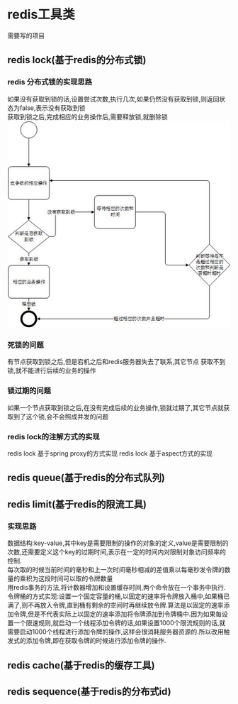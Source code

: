 # redis工具类 #
需要写的项目  
## redis lock(基于redis的分布式锁) ##
### redis 分布式锁的实现思路  ###
如果没有获取到锁的话,设置尝试次数,执行几次,如果仍然没有获取到锁,则返回状态为false,表示没有获取到锁    
获取到锁之后,完成相应的业务操作后,需要释放锁,就删除锁  
![](https://raw.githubusercontent.com/open2open/redis/master/images/redis-lock1.jpg)
### 死锁的问题  ###
有节点获取到锁之后,但是宕机之后和redis服务器失去了联系,其它节点
获取不到锁,就不能进行后续的业务的操作  
### 锁过期的问题  ###
如果一个节点获取到锁之后,在没有完成后续的业务操作,锁就过期了,其它节点就获取到了这个锁,会不会照成并发的问题    
### redis lock的注解方式的实现 ###
redis lock 基于spring proxy的方式实现
redis lock 基于aspect方式的实现   
## redis queue(基于redis的分布式队列) ##
## redis limit(基于redis的限流工具) ##
### 实现思路 ###
数据结构:key-value,其中key是需要限制的操作的对象的定义,value是需要限制的次数,还需要定义这个key的过期时间,表示在一定的时间内对限制对象访问频率的控制.  
每次取的时候当前时间的毫秒和上一次时间毫秒相减的差值乘以每毫秒发令牌的数量的乘积为这段时间可以取的令牌数量  
用redis事务的方法,将计数器增加和设置缓存时间,两个命令放在一个事务中执行.  
令牌桶的方式实现:设置一个固定容量的桶,以固定的速率将令牌放入桶中,如果桶已满了,则不再放入令牌,直到桶有剩余的空间时再继续放令牌.算法是以固定的速率添加令牌,但是不代表实际上以固定的速率添加将令牌添加到令牌桶中.因为如果每设置一个限速规则,就启动一个线程添加令牌的话,如果设置1000个限流规则的话,就需要启动1000个线程进行添加令牌的操作,这样会很消耗服务器资源的.所以改用触发式的添加令牌,即在获取令牌的时候进行添加令牌的操作.
## redis cache(基于redis的缓存工具) ##
## redis  sequence(基于redis的分布式id) ##
